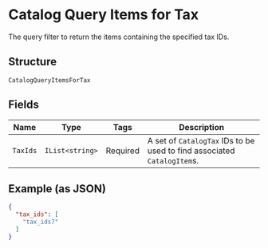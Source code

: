 
# Catalog Query Items for Tax

The query filter to return the items containing the specified tax IDs.

## Structure

`CatalogQueryItemsForTax`

## Fields

| Name | Type | Tags | Description |
|  --- | --- | --- | --- |
| `TaxIds` | `IList<string>` | Required | A set of `CatalogTax` IDs to be used to find associated `CatalogItem`s. |

## Example (as JSON)

```json
{
  "tax_ids": [
    "tax_ids7"
  ]
}
```

